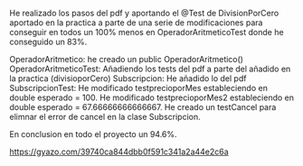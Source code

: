 He realizado los pasos del pdf y aportando el @Test de DivisionPorCero aportado en la practica a parte de una serie de modificaciones para conseguir en todos un 100% menos en OperadorAritmeticoTest donde he conseguido un 83%. 

OperadorAritmetico: he creado un public OperadorAritmetico()
OperadorAritmeticoTest: Añadiendo los tests del pdf a parte del añadido en la practica (divisioporCero)
Subscripcion: He añadido lo del pdf
SubscripcionTest: He modificado testprecioporMes estableciendo en double esperado = 100. He modificado testprecioporMes2 estableciendo en double esperado = 67.66666666666667. He creado un testCancel para elimnar el error de cancel en la clase Subscripcion.

En conclusion en todo el proyecto un 94.6%. 

https://gyazo.com/39740ca844dbb0f591c341a2a44e2c6a